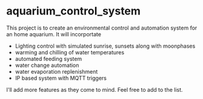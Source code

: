 # aquarium_control_system
This project is to create an environmental control and automation system for an home aquarium.
It will incorportate 
- Lighting control with simulated sunrise, sunsets along with moonphases
- warming and chilling of water temperatures
- automated feeding system
- water change automation
- water evaporation replenishment
- IP based system with MQTT triggers

I'll add more features as they come to mind. Feel free to add to the list. 
